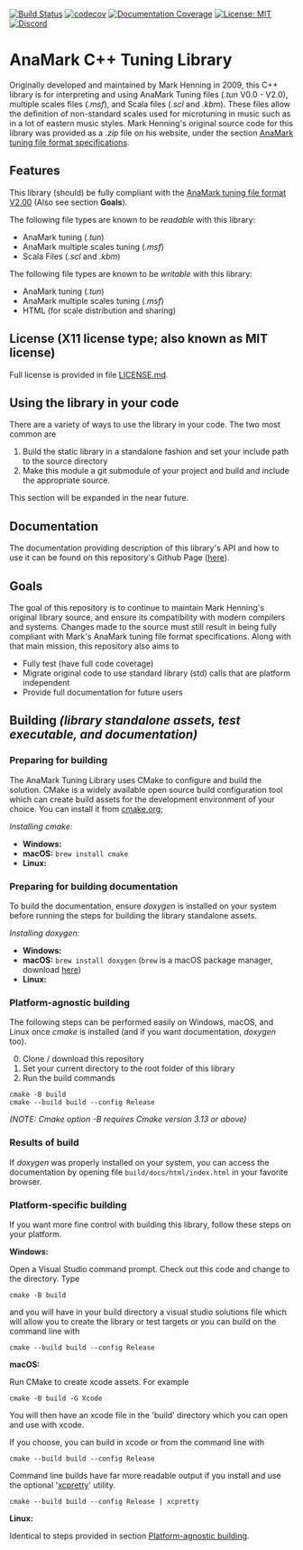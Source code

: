 [![Build Status](https://travis-ci.org/zardini123/AnaMark-Tuning-Library.svg?branch=master)](https://travis-ci.org/zardini123/AnaMark-Tuning-Library)
[![codecov](https://codecov.io/gh/zardini123/AnaMark-Tuning-Library/branch/master/graph/badge.svg)](https://codecov.io/gh/zardini123/AnaMark-Tuning-Library)
[![Documentation Coverage](https://zardini123.github.io/AnaMark-Tuning-Library/documentation_coverage_badge.png)](https://zardini123.github.io/AnaMark-Tuning-Library/)
[![License: MIT](https://img.shields.io/badge/License-MIT-yellow.svg)](https://opensource.org/licenses/MIT)
[![Discord](https://img.shields.io/discord/743153714608734308.svg?label=&logo=discord&logoColor=ffffff&color=7389D8&labelColor=6A7EC2)](https://discord.gg/4WXbgcx)

# AnaMark C++ Tuning Library

Originally developed and maintained by Mark Henning in 2009, this C++ library is for interpreting and using AnaMark Tuning files (_.tun_ V0.0 - V2.0), multiple scales files (_.msf_), and Scala files (_.scl_ and _.kbm_). These files allow the definition of non-standard scales used for microtuning in music such as in a lot of eastern music styles. Mark Henning's original source code for this library was provided as a _.zip_ file on his website, under the section [AnaMark tuning file format specifications](https://www.mark-henning.de/am_downloads_eng.php#Tuning).

## Features

This library (should) be fully compliant with the [AnaMark tuning file format V2.00](https://www.mark-henning.de/files/am/Tuning_File_V2_Doc.pdf)
(Also see section **Goals**).

The following file types are known to be _readable_ with this library:

- AnaMark tuning (_.tun_)
- AnaMark multiple scales tuning (_.msf_)
- Scala Files (_.scl_ and _.kbm_)

The following file types are known to be _writable_ with this library:

- AnaMark tuning (_.tun_)
- AnaMark multiple scales tuning (_.msf_)
- HTML (for scale distribution and sharing)

## License (X11 license type; also known as MIT license)

Full license is provided in file [LICENSE.md](LICENSE.md).

## Using the library in your code

There are a variety of ways to use the library in your code. The two most common are

1. Build the static library in a standalone fashion and set your include path to
   the source directory
2. Make this module a git submodule of your project and build and include the appropriate
   source.

This section will be expanded in the near future.

## Documentation

The documentation providing description of this library's API and how to use it can be found on this repository's Github Page ([here](https://zardini123.github.io/AnaMark-Tuning-Library/)).

## Goals

The goal of this repository is to continue to maintain Mark Henning's original library source, and ensure its compatibility with modern compilers and systems. Changes made to the source must still result in being fully compliant with Mark's AnaMark tuning file format specifications.
Along with that main mission, this repository also aims to

- Fully test (have full code coverage)
- Migrate original code to use standard library (std) calls that are platform independent
- Provide full documentation for future users

## Building _(library standalone assets, test executable, and documentation)_

### Preparing for building

The AnaMark Tuning Library uses CMake to configure and build the solution.
CMake is a widely available open source build configuration tool which can
create build assets for the development environment of your choice. You can
install it from [cmake.org](https://cmake.org);

_Installing cmake:_

- **Windows:**
- **macOS:** `brew install cmake`
- **Linux:**

### Preparing for building documentation

To build the documentation, ensure _doxygen_ is installed on your system before running the steps for building the library standalone assets.

_Installing doxygen:_

- **Windows:**
- **macOS:** `brew install doxygen` (`brew` is a macOS package manager, download [here](https://brew.sh))
- **Linux:**

### Platform-agnostic building

The following steps can be performed easily on Windows, macOS, and Linux once _cmake_ is installed (and if you want documentation, _doxygen_ too).

0. Clone / download this repository
1. Set your current directory to the root folder of this library
1. Run the build commands

```
cmake -B build
cmake --build build --config Release
```

_(NOTE: Cmake option -B requires Cmake version 3.13 or above)_

### Results of build

If _doxygen_ was properly installed on your system, you can access the documentation by opening file `build/docs/html/index.html` in your favorite browser.

### Platform-specific building

If you want more fine control with building this library, follow these steps on your platform.

**Windows:**

Open a Visual Studio command prompt. Check out this code and change to the
directory. Type

```
cmake -B build
```

and you will have in your build directory a visual studio solutions file which
will allow you to create the library or test targets or you can build on the
command line with

```
cmake --build build --config Release
```

**macOS:**

Run CMake to create xcode assets. For example

```
cmake -B build -G Xcode
```

You will then have an xcode file in the 'build' directory which you can
open and use with xcode.

If you choose, you can build in xcode or from the command line with

```
cmake --build build --config Release
```

Command line builds have far more readable output if you install
and use the optional '[xcpretty](https://github.com/xcpretty/xcpretty)' utility.

```
cmake --build build --config Release | xcpretty
```

**Linux:**

Identical to steps provided in section [Platform-agnostic building](#platform-agnostic-building).
